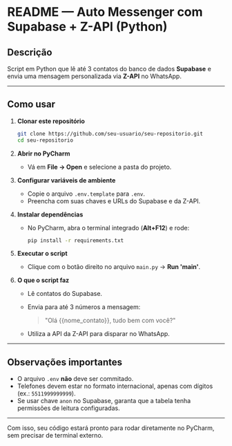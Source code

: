 # README — Auto Messenger com Supabase + Z-API (Python)

## Descrição

Script em Python que lê até 3 contatos do banco de dados **Supabase** e envia uma mensagem personalizada via **Z-API** no WhatsApp.

---

## Como usar

1. **Clonar este repositório**

   ```bash
   git clone https://github.com/seu-usuario/seu-repositorio.git
   cd seu-repositorio
   ```

2. **Abrir no PyCharm**

   * Vá em **File → Open** e selecione a pasta do projeto.

3. **Configurar variáveis de ambiente**

   * Copie o arquivo `.env.template` para `.env`.
   * Preencha com suas chaves e URLs do Supabase e da Z-API.

4. **Instalar dependências**

   * No PyCharm, abra o terminal integrado (**Alt+F12**) e rode:

     ```bash
     pip install -r requirements.txt
     ```

5. **Executar o script**

   * Clique com o botão direito no arquivo `main.py` → **Run 'main'**.

6. **O que o script faz**

   * Lê contatos do Supabase.
   * Envia para até 3 números a mensagem:

     > "Olá {{nome\_contato}}, tudo bem com você?"
   * Utiliza a API da Z-API para disparar no WhatsApp.

---

## Observações importantes

* O arquivo `.env` **não** deve ser commitado.
* Telefones devem estar no formato internacional, apenas com dígitos (ex.: `5511999999999`).
* Se usar chave `anon` no Supabase, garanta que a tabela tenha permissões de leitura configuradas.

---

Com isso, seu código estará pronto para rodar diretamente no PyCharm, sem precisar de terminal externo.
